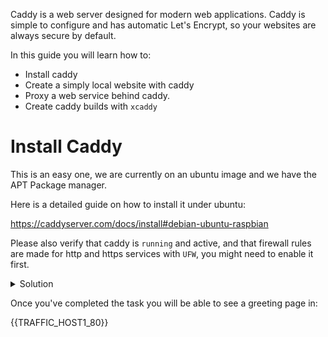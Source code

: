Caddy is a web server designed for modern web applications. Caddy is simple to configure and has automatic Let's Encrypt, so your websites are always secure by default.

In this guide you will learn how to:

* Install caddy
* Create a simply local website with caddy
* Proxy a web service behind caddy.
* Create caddy builds with `xcaddy`

# Install Caddy

This is an easy one, we are currently on an ubuntu image and we have the APT Package manager.

Here is a detailed guide on how to install it under ubuntu:

https://caddyserver.com/docs/install#debian-ubuntu-raspbian

Please also verify that caddy is `running` and active, and that firewall rules are made for http and https services with `UFW`, you might need to enable it first.

<details>
<summary>Solution</summary>

Install Caddy

```bash
sudo apt install -y debian-keyring debian-archive-keyring apt-transport-https curl
```{{exec}}

```bash
curl -1sLf 'https://dl.cloudsmith.io/public/caddy/stable/gpg.key' | sudo gpg --dearmor -o /usr/share/keyrings/caddy-stable-archive-keyring.gpg
curl -1sLf 'https://dl.cloudsmith.io/public/caddy/stable/debian.deb.txt' | sudo tee /etc/apt/sources.list.d/caddy-stable.list
sudo apt update
sudo apt install caddy
```{{exec}}

Verify caddy is running

```bash
systemctl status caddy --no-pager
```{{exec}}

Enable and open ports for `http` and `https`

```bash
ufw enable
ufw allow http
ufw allow https
```
{{exec}}
</details>


Once you've completed the task you will be able to see a greeting page in:

{{TRAFFIC_HOST1_80}}
